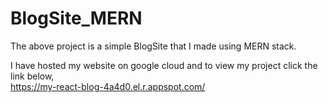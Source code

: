 # BlogSite_MERN

The above project is a simple BlogSite that I made using MERN stack.

I have hosted my website on google cloud and to view my project click the link below,  
https://my-react-blog-4a4d0.el.r.appspot.com/
